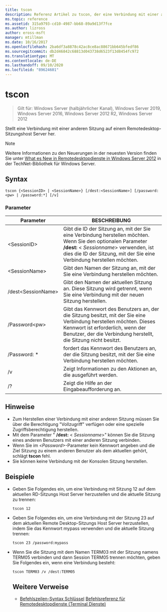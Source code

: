 ```yaml
---
title: tscon
description: Referenz Artikel zu tscon, der eine Verbindung mit einer anderen Sitzung auf einem Remotedesktop-Sitzungshost Server (RD-Sitzungs Host) herstellt.
ms.topic: reference
ms.assetid: 315a9793-cd10-4987-bb68-89a9d13f7fce
ms.author: lizross
author: eross-msft
manager: mtillman
ms.date: 10/16/2017
ms.openlocfilehash: 2ba6df3a8878c42ac8ce8ac88671bb645bfedf86
ms.sourcegitcommit: db2d46842c68813d043738d6523f13d8454fc972
ms.translationtype: MT
ms.contentlocale: de-DE
ms.lasthandoff: 09/10/2020
ms.locfileid: "89624601"
---
```

# <a name="tscon"></a>tscon

> Gilt für: Windows Server (halbjährlicher Kanal), Windows Server 2019, Windows Server 2016, Windows Server 2012 R2, Windows Server 2012

Stellt eine Verbindung mit einer anderen Sitzung auf einem Remotedesktop-Sitzungshost Server her.



> [!NOTE]
> Weitere Informationen zu den Neuerungen in der neuesten Version finden Sie unter [What es New in Remotedesktopdienste in Windows Server 2012](/previous-versions/orphan-topics/ws.11/hh831527(v=ws.11)) in der TechNet-Bibliothek für Windows Server.

## <a name="syntax"></a>Syntax
```
tscon {<SessionID> | <SessionName>} [/dest:<SessionName>] [/password:<pw> | /password:*] [/v]
```
### <a name="parameters"></a>Parameter

|Parameter|BESCHREIBUNG|
|-------|--------|
|\<SessionID>|Gibt die ID der Sitzung an, mit der Sie eine Verbindung herstellen möchten. Wenn Sie den optionalen Parameter **/dest:** < *Sessionname*> verwenden, ist dies die ID der Sitzung, mit der Sie eine Verbindung herstellen möchten.|
|\<SessionName>|Gibt den Namen der Sitzung an, mit der Sie eine Verbindung herstellen möchten.|
|/dest\<SessionName>|Gibt den Namen der aktuellen Sitzung an. Diese Sitzung wird getrennt, wenn Sie eine Verbindung mit der neuen Sitzung herstellen.|
|/Password\<pw>|Gibt das Kennwort des Benutzers an, der die Sitzung besitzt, mit der Sie eine Verbindung herstellen möchten. Dieses Kennwort ist erforderlich, wenn der Benutzer, der die Verbindung herstellt, die Sitzung nicht besitzt.|
|/Password: *|fordert das Kennwort des Benutzers an, der die Sitzung besitzt, mit der Sie eine Verbindung herstellen möchten.|
|/v|Zeigt Informationen zu den Aktionen an, die ausgeführt werden.|
|/?|Zeigt die Hilfe an der Eingabeaufforderung an.|

## <a name="remarks"></a>Hinweise
-   Zum Herstellen einer Verbindung mit einer anderen Sitzung müssen Sie über die Berechtigung "Vollzugriff" verfügen oder eine spezielle Zugriffsberechtigung herstellen.
-   Mit dem Parameter " **/dest:** < *Sessionname*>" können Sie die Sitzung eines anderen Benutzers mit einer anderen Sitzung verbinden.
-   Wenn Sie im <*Password*>-Parameter kein Kennwort angeben und die Ziel Sitzung zu einem anderen Benutzer als dem aktuellen gehört, schlägt **tscon** fehl.
-   Sie können keine Verbindung mit der Konsolen Sitzung herstellen.

## <a name="examples"></a>Beispiele
- Geben Sie Folgendes ein, um eine Verbindung mit Sitzung 12 auf dem aktuellen RD-Sitzungs Host Server herzustellen und die aktuelle Sitzung zu trennen:
  ```
  tscon 12
  ```
- Geben Sie Folgendes ein, um eine Verbindung mit der Sitzung 23 auf dem aktuellen Remote Desktop-Sitzungs Host Server herzustellen, indem Sie das Kennwort mypass verwenden und die aktuelle Sitzung trennen:
  ```
  tscon 23 /password:mypass
  ```
- Wenn Sie die Sitzung mit dem Namen TERM03 mit der Sitzung namens TERM05 verbinden und dann Session TERM05 trennen möchten, geben Sie Folgendes ein, wenn eine Verbindung besteht:
  ```
  tscon TERM03 /v /dest:TERM05
  ```
  ## <a name="additional-references"></a>Weitere Verweise
  - [Befehlszeilen-Syntax Schlüssel](command-line-syntax-key.md) 
   [Befehlsreferenz für Remotedesktopdienste (Terminal Dienste)](remote-desktop-services-terminal-services-command-reference.md)
